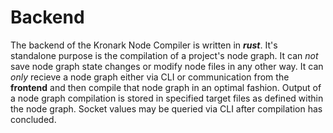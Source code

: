 # Backend

The backend of the Kronark Node Compiler is written in ***rust***. It's standalone purpose is the compilation of a project's node graph. It can *not* save node graph state changes or modify node files in any other way. It can *only* recieve a node graph either via CLI or communication from the **frontend** and then compile that node graph in an optimal fashion. Output of a node graph compilation is stored in specified target files as defined within the node graph. Socket values may be queried via CLI after compilation has concluded.
